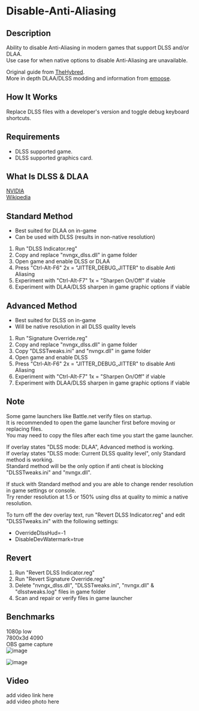 # Disable-Anti-Aliasing

## Description
Ability to disable Anti-Aliasing in modern games that support DLSS and/or DLAA.<br>
Use case for when native options to disable Anti-Aliasing are unavailable.<br>

Original guide from [TheHybred](<https://www.reddit.com/r/MotionClarity/comments/1d206jv/disable_forced_antialiasing_with_dlss>).<br>
More in depth DLAA/DLSS modding and information from [emoose](<https://github.com/emoose/DLSSTweaks>).

## How It Works
Replace DLSS files with a developer's version and toggle debug keyboard shortcuts.

## Requirements
- DLSS supported game.<br>
- DLSS supported graphics card.

## What Is DLSS & DLAA
[NVIDIA](<https://developer.nvidia.com/rtx/streamline#:~:text=NVIDIA%20DLAA%20is%20an%20AI,higher%20levels%20of%20image%20quality.>)<br>
[Wikipedia](<https://en.wikipedia.org/wiki/Deep_learning_super_sampling>)

## Standard Method
- Best suited for DLAA on in-game
- Can be used with DLSS (results in non-native resolution)

1. Run "DLSS Indicator.reg"
2. Copy and replace "nvngx_dlss.dll" in game folder
3. Open game and enable DLSS or DLAA
4. Press "Ctrl-Alt-F6" 2x = "JITTER_DEBUG_JITTER" to disable Anti Aliasing
5. Experiment with "Ctrl-Alt-F7" 1x = "Sharpen On/Off" if viable
6. Experiment with DLAA/DLSS sharpen in game graphic options if viable

## Advanced Method
- Best suited for DLSS on in-game
- Will be native resolution in all DLSS quality levels

1. Run "Signature Override.reg"
2. Copy and replace "nvngx_dlss.dll" in game folder
3. Copy "DLSSTweaks.ini" and "nvngx.dll" in game folder
4. Open game and enable DLSS
5. Press "Ctrl-Alt-F6" 2x = "JITTER_DEBUG_JITTER" to disable Anti Aliasing
6. Experiment with "Ctrl-Alt-F7" 1x = "Sharpen On/Off" if viable
7. Experiment with DLAA/DLSS sharpen in game graphic options if viable

## Note
Some game launchers like Battle.net verify files on startup.<br>
It is recommended to open the game launcher first before moving or replacing files.<br>
You may need to copy the files after each time you start the game launcher.

If overlay states "DLSS mode: DLAA", Advanced method is working.<br>
If overlay states "DLSS mode: Current DLSS quality level", only Standard method is working.<br>
Standard method will be the only option if anti cheat is blocking "DLSSTweaks.ini" and "nvngx.dll".

If stuck with Standard method and you are able to change render resolution in game settings or console.<br>
Try render resolution at 1.5 or 150% using dlss at quality to mimic a native resolution.

To turn off the dev overlay text, run "Revert DLSS Indicator.reg" and edit "DLSSTweaks.ini" with the following settings:
- OverrideDlssHud=-1
- DisableDevWatermark=true

## Revert
1. Run "Revert DLSS Indicator.reg"
2. Run "Revert Signature Override.reg"
3. Delete "nvngx_dlss.dll", "DLSSTweaks.ini", "nvngx.dll" & "dlsstweaks.log" files in game folder
4. Scan and repair or verify files in game launcher

## Benchmarks
1080p low<br>
7800x3d 4090<br>
OBS game capture<br>
![image](https://github.com/fr33thytweaks/Disable-Anti-Aliasing/assets/168888348/044d2417-d410-49f2-a099-442c679efaf5)

![image](https://github.com/fr33thytweaks/Disable-Anti-Aliasing/assets/168888348/1906d52f-5149-4dcd-9e4c-42e0bf9c67b6)

## Video
add video link here <br>
add video photo here

